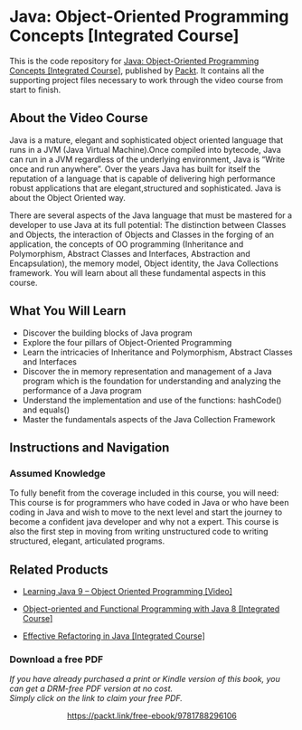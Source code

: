 


# Java: Object-Oriented Programming Concepts [Integrated Course]
This is the code repository for [Java: Object-Oriented Programming Concepts [Integrated Course]](https://www.packtpub.com/application-development/java-object-oriented-programming-concepts-integrated-course?utm_source=github&utm_medium=repository&utm_campaign=9781788296106), published by [Packt](https://www.packtpub.com/?utm_source=github). It contains all the supporting project files necessary to work through the video course from start to finish.
## About the Video Course
Java is a mature, elegant and sophisticated object oriented language that runs in a JVM (Java Virtual Machine).Once compiled into bytecode, Java can run in a JVM regardless of the underlying environment, Java is “Write once and run anywhere”. Over the years Java has built for itself the reputation of a language that is capable of delivering high performance robust applications that are elegant,structured and sophisticated. Java is about the Object Oriented way.

There are several aspects of the Java language that must be mastered for a developer to use Java at its full potential: The distinction between Classes and Objects, the interaction of Objects and Classes in the forging of an application, the concepts of OO programming (Inheritance and Polymorphism, Abstract Classes and Interfaces, Abstraction and Encapsulation), the memory model, Object identity, the Java Collections framework. 
You will learn about all these fundamental aspects in this course.

<H2>What You Will Learn</H2>
<DIV class=book-info-will-learn-text>
<UL>
<LI>Discover the building blocks of Java program 
<LI>Explore the four pillars of Object-Oriented Programming 
<LI>Learn the intricacies of Inheritance and Polymorphism, Abstract Classes and Interfaces&nbsp; 
<LI>Discover the in memory<SPAN style="BACKGROUND-COLOR: transparent"> representation and management of a Java program which is the foundation for understanding and analyzing the performance of a Java program</SPAN> 
<LI>Understand the implementation and use of the functions: hashCode() and equals()&nbsp; 
<LI>Master the fundamentals aspects of the Java Collection Framework </LI></UL></DIV>

## Instructions and Navigation
### Assumed Knowledge
To fully benefit from the coverage included in this course, you will need:<br/>
This course is for programmers who have coded in Java or who have been coding in Java and wish to move to the next level and start the journey to become a confident java developer and why not a expert. This course is also the first step in moving from writing unstructured code to writing structured, elegant, articulated programs.

## Related Products
* [Learning Java 9 – Object Oriented Programming [Video]](https://www.packtpub.com/application-development/learning-java-9-–-object-oriented-programming-video?utm_source=github&utm_medium=repository&utm_campaign=9781788623933)

* [Object-oriented and Functional Programming with Java 8 [Integrated Course]](https://www.packtpub.com/application-development/object-oriented-and-functional-programming-java-8-integrated-course?utm_source=github&utm_medium=repository&utm_campaign=9781788294027)

* [Effective Refactoring in Java [Integrated Course]](https://www.packtpub.com/application-development/effective-refactoring-java-integrated-course?utm_source=github&utm_medium=repository&utm_campaign=9781788291927)

### Download a free PDF

 <i>If you have already purchased a print or Kindle version of this book, you can get a DRM-free PDF version at no cost.<br>Simply click on the link to claim your free PDF.</i>
<p align="center"> <a href="https://packt.link/free-ebook/9781788296106">https://packt.link/free-ebook/9781788296106 </a> </p>